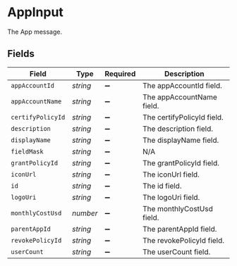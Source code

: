 # AppInput

The App message.


## Fields

| Field                      | Type                       | Required                   | Description                |
| -------------------------- | -------------------------- | -------------------------- | -------------------------- |
| `appAccountId`             | *string*                   | :heavy_minus_sign:         | The appAccountId field.    |
| `appAccountName`           | *string*                   | :heavy_minus_sign:         | The appAccountName field.  |
| `certifyPolicyId`          | *string*                   | :heavy_minus_sign:         | The certifyPolicyId field. |
| `description`              | *string*                   | :heavy_minus_sign:         | The description field.     |
| `displayName`              | *string*                   | :heavy_minus_sign:         | The displayName field.     |
| `fieldMask`                | *string*                   | :heavy_minus_sign:         | N/A                        |
| `grantPolicyId`            | *string*                   | :heavy_minus_sign:         | The grantPolicyId field.   |
| `iconUrl`                  | *string*                   | :heavy_minus_sign:         | The iconUrl field.         |
| `id`                       | *string*                   | :heavy_minus_sign:         | The id field.              |
| `logoUri`                  | *string*                   | :heavy_minus_sign:         | The logoUri field.         |
| `monthlyCostUsd`           | *number*                   | :heavy_minus_sign:         | The monthlyCostUsd field.  |
| `parentAppId`              | *string*                   | :heavy_minus_sign:         | The parentAppId field.     |
| `revokePolicyId`           | *string*                   | :heavy_minus_sign:         | The revokePolicyId field.  |
| `userCount`                | *string*                   | :heavy_minus_sign:         | The userCount field.       |